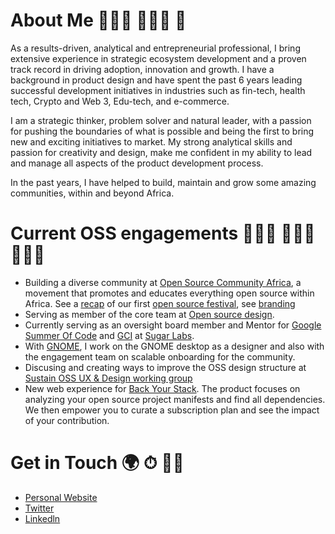 # About Me 👩🏽‍🔬 👩🏽‍🎨 🥑
As a results-driven, analytical and entrepreneurial professional, I bring extensive experience in strategic ecosystem development and a proven track record in driving adoption, innovation and growth. I have a background in product design and have spent the past 6 years leading successful development initiatives in industries such as fin-tech, health tech, Crypto and Web 3, Edu-tech, and e-commerce. 

I am a strategic thinker, problem solver and natural leader, with a passion for pushing the boundaries of what is possible and being the first to bring new and exciting initiatives to market. My strong analytical skills and passion for creativity and design, make me confident in my ability to lead and manage all aspects of the product development process.

In the past years, I have helped to build, maintain and grow some amazing communities, within and beyond Africa.

# Current OSS engagements 👩🏽‍🎨 👷🏽‍♀️ 👩🏽‍💻
- Building a diverse community at <a rel="Open Source Community Africa" href="https://twitter.com/oscafrica">Open Source Community Africa</a>, a movement that promotes and educates everything open source within Africa. See a <a rel="recap" href="https://blog.oscafrica.org/the-chronicles-of-open-source-festival-2020-ck84qc32s04zmzns18q5x8fjp">recap</a> of our first <a rel="Open Source Festival" href="https://festival.oscafrica.org/">open source festival</a>, see <a rel="branding" href="https://www.behance.net/gallery/95181035/Identity-Design-OSCA">branding<a/> 
- Serving as member of the core team at <a rel="Open Source Design" href="https://opensourcedesign.net/">Open source design</a>. 
- Currently serving as an oversight board member and Mentor for <a rel="GSoC" href="https://summerofcode.withgoogle.com">Google Summer Of Code</a> and <a rel="GCI" href="https://codein.withgoogle.com/archive/">GCI</a> at <a rel="Sugar Lab" href="https://github.com/sugarlabs">Sugar Labs</a>.
- With <a rel="GNOME" href="https://www.gnome.org/">GNOME</a>, I work on the GNOME desktop as a designer and also with the engagement team on scalable onboarding for the community.
- Discusing and creating ways to improve the OSS design structure at <a rel="Sustain OSS UX & Design working group" href="https://discourse.sustainoss.org/t/design-ux-working-group/348">Sustain OSS UX & Design working group<a/>
- New web experience for <a rel="Back Your Stack" href="http://backyourstack.com/">Back Your Stack<a/>. The product focuses on analyzing your open source project manifests and find all dependencies. We then empower you to curate a subscription plan and see the impact of your contribution.

# Get in Touch 🌍 ⏱ 👍🏽
- <a rel="Personal Website" href="https://bit.ly/perrieee">Personal Website<a/>
- <a rel="Twitter" href="https://twitter.com/Peace_Ojemeh">Twitter<a/>
- <a rel="Linkedln" href="https://www.linkedin.com/in/peace-ojemeh-0b5bb2151/">Linkedln<a/>
